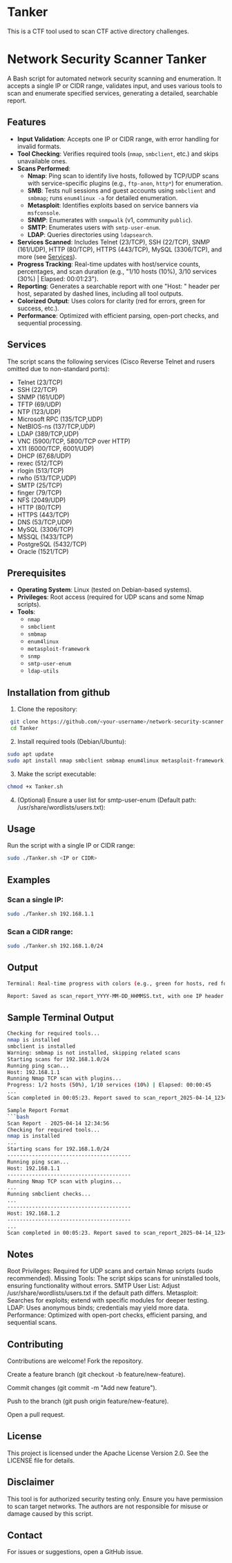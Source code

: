 # Tanker
This is a CTF tool used to scan CTF active directory challenges.

# Network Security Scanner Tanker

A Bash script for automated network security scanning and enumeration. It accepts a single IP or CIDR range, validates input, and uses various tools to scan and enumerate specified services, generating a detailed, searchable report.

## Features

- **Input Validation**: Accepts one IP or CIDR range, with error handling for invalid formats.
- **Tool Checking**: Verifies required tools (`nmap`, `smbclient`, etc.) and skips unavailable ones.
- **Scans Performed**:
  - **Nmap**: Ping scan to identify live hosts, followed by TCP/UDP scans with service-specific plugins (e.g., `ftp-anon`, `http*`) for enumeration.
  - **SMB**: Tests null sessions and guest accounts using `smbclient` and `smbmap`; runs `enum4linux -a` for detailed enumeration.
  - **Metasploit**: Identifies exploits based on service banners via `msfconsole`.
  - **SNMP**: Enumerates with `snmpwalk` (v1, community `public`).
  - **SMTP**: Enumerates users with `smtp-user-enum`.
  - **LDAP**: Queries directories using `ldapsearch`.
- **Services Scanned**: Includes Telnet (23/TCP), SSH (22/TCP), SNMP (161/UDP), HTTP (80/TCP), HTTPS (443/TCP), MySQL (3306/TCP), and more (see [Services](#services)).
- **Progress Tracking**: Real-time updates with host/service counts, percentages, and scan duration (e.g., "1/10 hosts (10%), 3/10 services (30%) | Elapsed: 00:01:23").
- **Reporting**: Generates a searchable report with one "Host: <IP>" header per host, separated by dashed lines, including all tool outputs.
- **Colorized Output**: Uses colors for clarity (red for errors, green for success, etc.).
- **Performance**: Optimized with efficient parsing, open-port checks, and sequential processing.

## Services

The script scans the following services (Cisco Reverse Telnet and rusers omitted due to non-standard ports):

- Telnet (23/TCP)
- SSH (22/TCP)
- SNMP (161/UDP)
- TFTP (69/UDP)
- NTP (123/UDP)
- Microsoft RPC (135/TCP,UDP)
- NetBIOS-ns (137/TCP,UDP)
- LDAP (389/TCP,UDP)
- VNC (5900/TCP, 5800/TCP over HTTP)
- X11 (6000/TCP, 6001/UDP)
- DHCP (67,68/UDP)
- rexec (512/TCP)
- rlogin (513/TCP)
- rwho (513/TCP,UDP)
- SMTP (25/TCP)
- finger (79/TCP)
- NFS (2049/UDP)
- HTTP (80/TCP)
- HTTPS (443/TCP)
- DNS (53/TCP,UDP)
- MySQL (3306/TCP)
- MSSQL (1433/TCP)
- PostgreSQL (5432/TCP)
- Oracle (1521/TCP)

## Prerequisites

- **Operating System**: Linux (tested on Debian-based systems).
- **Privileges**: Root access (required for UDP scans and some Nmap scripts).
- **Tools**:
  - `nmap`
  - `smbclient`
  - `smbmap`
  - `enum4linux`
  - `metasploit-framework`
  - `snmp`
  - `smtp-user-enum`
  - `ldap-utils`

## Installation from github

1. Clone the repository:
  ```bash
   git clone https://github.com/<your-username>/network-security-scanner.git
   cd Tanker
  ```

2. Install required tools (Debian/Ubuntu):
  ```bash
  sudo apt update
  sudo apt install nmap smbclient smbmap enum4linux metasploit-framework snmp smtp-user-enum ldap-utils
  ```
3. Make the script executable:
  ```bash
  chmod +x Tanker.sh
  ```  
4. (Optional) Ensure a user list for smtp-user-enum (Default path: /usr/share/wordlists/users.txt):

## Usage
Run the script with a single IP or CIDR range:
```bash
sudo ./Tanker.sh <IP or CIDR>
```
## Examples

### Scan a single IP:
```bash
sudo ./Tanker.sh 192.168.1.1
```
### Scan a CIDR range:
```bash
sudo ./Tanker.sh 192.168.1.0/24
```
## Output
```bash
Terminal: Real-time progress with colors (e.g., green for hosts, red for errors), showing hosts/services scanned, percentages, and elapsed time.

Report: Saved as scan_report_YYYY-MM-DD_HHMMSS.txt, with one IP header per host, tool outputs, and dashed separators.
```

## Sample Terminal Output
```bash
Checking for required tools...
nmap is installed
smbclient is installed
Warning: smbmap is not installed, skipping related scans
Starting scans for 192.168.1.0/24
Running ping scan...
Host: 192.168.1.1
Running Nmap TCP scan with plugins...
Progress: 1/2 hosts (50%), 1/10 services (10%) | Elapsed: 00:00:45
...
Scan completed in 00:05:23. Report saved to scan_report_2025-04-14_123456.txt

Sample Report Format
```bash
Scan Report - 2025-04-14 12:34:56
Checking for required tools...
nmap is installed
...
Starting scans for 192.168.1.0/24
----------------------------------------
Running ping scan...
Host: 192.168.1.1
----------------------------------------
Running Nmap TCP scan with plugins...
...
Running smbclient checks...
...
----------------------------------------
Host: 192.168.1.2
----------------------------------------
...
Scan completed in 00:05:23. Report saved to scan_report_2025-04-14_123456.txt
```

## Notes

Root Privileges: Required for UDP scans and certain Nmap scripts (sudo recommended).
Missing Tools: The script skips scans for uninstalled tools, ensuring functionality without errors.
SMTP User List: Adjust /usr/share/wordlists/users.txt if the default path differs.
Metasploit: Searches for exploits; extend with specific modules for deeper testing.
LDAP: Uses anonymous binds; credentials may yield more data.
Performance: Optimized with open-port checks, efficient parsing, and sequential scans.

## Contributing

Contributions are welcome!
Fork the repository.

Create a feature branch (git checkout -b feature/new-feature).

Commit changes (git commit -m "Add new feature").

Push to the branch (git push origin feature/new-feature).

Open a pull request.

## License

This project is licensed under the   Apache License Version 2.0. See the LICENSE file for details.

## Disclaimer

This tool is for authorized security testing only. Ensure you have permission to scan target networks. The authors are not responsible for misuse or damage caused by this script.

## Contact

For issues or suggestions, open a GitHub issue.




